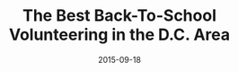 ---
title: The Best Back-To-School Volunteering in the D.C. Area
date: 2015-09-18
link: "http://dcist.com/2015/09/best_of_back-to-school_volunteering.php#Sept24"
source: DCist
---